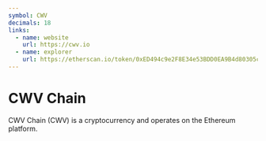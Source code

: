 ```yaml
---
symbol: CWV
decimals: 18
links:
  - name: website
    url: https://cwv.io
  - name: explorer
    url: https://etherscan.io/token/0xED494c9e2F8E34e53BDD0EA9B4d80305cb15C5c2
---
```


# CWV Chain

CWV Chain (CWV) is a cryptocurrency and operates on the Ethereum platform.
